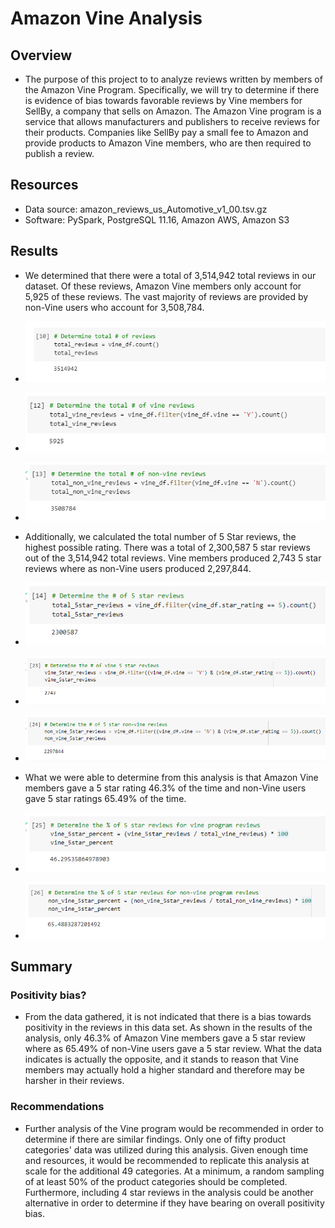 # Amazon Vine Analysis

## Overview
* The purpose of this project to to analyze reviews written by members of the Amazon Vine Program. Specifically, we will try to determine if there is evidence of bias towards favorable reviews by Vine members for SellBy, a company that sells on Amazon. The Amazon Vine program is a service that allows manufacturers and publishers to receive reviews for their products. Companies like SellBy pay a small fee to Amazon and provide products to Amazon Vine members, who are then required to publish a review.

## Resources
* Data source: amazon_reviews_us_Automotive_v1_00.tsv.gz
* Software: PySpark, PostgreSQL 11.16, Amazon AWS, Amazon S3

## Results
* We determined that there were a total of 3,514,942 total reviews in our dataset. Of these reviews, Amazon Vine members only account for 5,925 of these reviews. The vast majority of reviews are provided by non-Vine users who account for 3,508,784.
* ![total_reviews](https://github.com/BryantKlewer/Amazon_Vine_Analysis/blob/main/Screen_shots/total_reviews.png)
* ![total_vine_reviews](https://github.com/BryantKlewer/Amazon_Vine_Analysis/blob/main/Screen_shots/total_vine_reviews.png)
* ![total_non_vine_reviews](https://github.com/BryantKlewer/Amazon_Vine_Analysis/blob/main/Screen_shots/total_non_vine_reviews.png)

* Additionally, we calculated the total number of 5 Star reviews, the highest possible rating. There was a total of 2,300,587 5 star reviews out of the 3,514,942 total reviews. Vine members produced 2,743 5 star reviews where as non-Vine users produced 2,297,844. 
* ![total_5star_reviews](https://github.com/BryantKlewer/Amazon_Vine_Analysis/blob/main/Screen_shots/total_5star_reviews.png)
* ![vine_5star_reviews](https://github.com/BryantKlewer/Amazon_Vine_Analysis/blob/main/Screen_shots/vine_5star_reviews.png)
* ![non_vine_5star_reviews](https://github.com/BryantKlewer/Amazon_Vine_Analysis/blob/main/Screen_shots/non_vine_5star_reviews.png)

* What we were able to determine from this analysis is that Amazon Vine members gave a 5 star rating 46.3% of the time and non-Vine users gave 5 star ratings 65.49% of the time.
* ![vine_5star_percent](https://github.com/BryantKlewer/Amazon_Vine_Analysis/blob/main/Screen_shots/vine_5star_percent.png)
* ![non_vine_5star_percent](https://github.com/BryantKlewer/Amazon_Vine_Analysis/blob/main/Screen_shots/non_vine_5star_percent.png)

## Summary

### Positivity bias?
* From the data gathered, it is not indicated that there is a bias towards positivity in the reviews in this data set. As shown in the results of the analysis, only 46.3% of Amazon Vine members gave a 5 star review where as 65.49% of non-Vine users gave a 5 star review. What the data indicates is actually the opposite, and it stands to reason that Vine members may actually hold a higher standard and therefore may be harsher in their reviews.

### Recommendations
* Further analysis of the Vine program would be recommended in order to determine if there are similar findings. Only one of fifty product categories' data was utilized during this analysis. Given enough time and resources, it would be recommended to replicate this analysis at scale for the additional 49 categories. At a minimum, a random sampling of at least 50% of the product categories should be completed. Furthermore, including 4 star reviews in the analysis could be another alternative in order to determine if they have bearing on overall positivity bias. 

